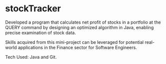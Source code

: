 # stockTracker

Developed a program that calculates net profit of stocks in a portfolio at the QUERY command by designing an optimized algorithm in Java, enabling precise examination of stock data.

Skills acquired from this mini-project can be leveraged for potential real-world applications in the Finance sector for Software Engineers.

Tech Used: Java and Git.

